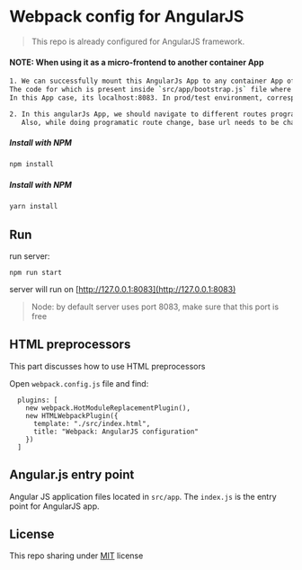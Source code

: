 # Webpack config for AngularJS

> This repo is already configured for AngularJS framework.

#### NOTE: When using it as a micro-frontend to another container App
```bash
1. We can successfully mount this AngularJs App to any container App of any tech stack.
The code for which is present inside `src/app/bootstrap.js` file where we first need to set the base url of the App to this AngularJS App origin.
In this App case, its localhost:8083. In prod/test environment, corresponding domain origin needs to be added there.

2. In this angularJs App, we should navigate to different routes programatically. Omit the use of ng-href from html, as that wont work in MF.
   Also, while doing programatic route change, base url needs to be changed first.
```

##### Install with NPM
```bash
npm install
```
##### Install with NPM
```bash
yarn install
```

## Run

run server:

```
npm run start
```

server will run on [http://127.0.0.1:8083](http://127.0.0.1:8083)

> Node: by default server uses port 8083, make sure that this port is free

## HTML preprocessors

This part discusses how to use HTML preprocessors

Open `webpack.config.js` file and find:

```
  plugins: [
    new webpack.HotModuleReplacementPlugin(),
    new HTMLWebpackPlugin({
      template: "./src/index.html",
      title: "Webpack: AngularJS configuration"
    })
  ]
```

## Angular.js entry point

Angular JS application files located in `src/app`. The `index.js` is the entry point for AngularJS app.

## License

This repo sharing under [MIT](LICENSE) license
